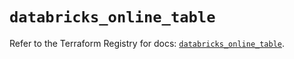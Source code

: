 # `databricks_online_table`

Refer to the Terraform Registry for docs: [`databricks_online_table`](https://registry.terraform.io/providers/databricks/databricks/1.96.0/docs/resources/online_table).
